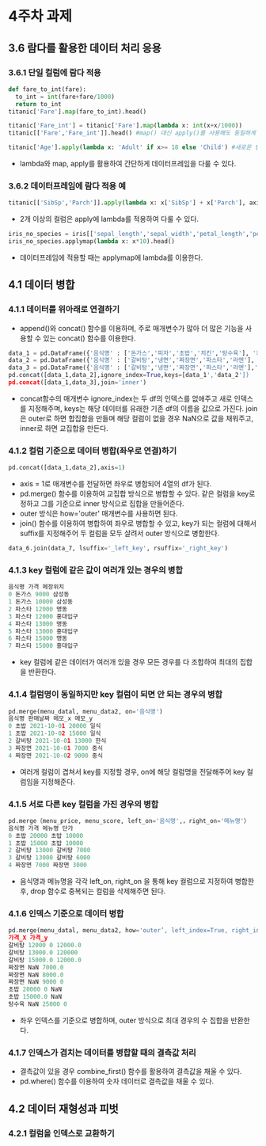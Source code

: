 # 4주차 과제
## 3.6 람다를 활용한 데이터 처리 응용
### 3.6.1 단일 컬럼에 람다 적용
```python
def fare_to_int(fare):
  to_int = int(fare+fare/1000)
  return to_int
titanic['Fare'].map(fare_to_int).head()
```
```python
titanic['Fare_int'] = titanic['Fare'].map(lambda x: int(x+x/1000)) 
titanic[['Fare','Fare_int']].head() #map() 대신 apply()를 사용해도 동일하게 적용
```
```python
titanic['Age'].apply(lambda x: 'Adult' if x>= 18 else 'Child') #새로운 변수 생성 가능
```
- lambda와 map, apply를 활용하여 간단하게 데이터프레임을 다룰 수 있다.

### 3.6.2 데이터프레임에 람다 적용 예
```python
titanic[['SibSp','Parch']].apply(lambda x: x['SibSp'] + x['Parch'], axis=1)
```
- 2개 이상의 컬럼은 apply에 lambda를 적용하여 다룰 수 있다.
```python
iris_no_species = iris[['sepal_length','sepal_width','petal_length','petal_width']]
iris_no_species.applymap(lambda x: x*10).head()
```
- 데이터프레임에 적용할 때는 applymap에 lambda를 이용한다.

## 4.1 데이터 병합
### 4.1.1 데이터를 위아래로 연결하기
- append()와 concat() 함수를 이용하며, 주로 매개변수가 많아 더 많은 기능을 사용할 수 있는 concat() 함수를 이용한다.
```python
data_1 = pd.DataFrame({'음식명' : ['돈가스','피자','초밥','치킨','탕수육'], '카테고리':['일식','양식','일식','양식','중식']})
data_2 = pd.DataFrame({'음식명' : ['갈비탕','냉면','짜장면','파스타','라멘'], '카테고리':['한식','한식','중식','양식','일식']})
data_3 = pd.DataFrame({'음식명' : ['갈비탕','냉면','짜장면','파스타','라멘'],'판매인기지역' : ['서울','부산','제주','제주','서울']})
pd.concat([data_1,data_2],ignore_index=True,keys=[data_1','data_2'])
pd.concat([data_1,data_3],join='inner')
```
- concat함수의 매개변수 ignore_index는 두 df의 인덱스를 없애주고 새로 인덱스를 지정해주며, keys는 해당 데이터를 유래한 기존 df의 이름을 값으로 가진다. join은 outer로 하면 합집합을 만들며 해당 컬럼이 없을 경우 NaN으로 값을 채워주고, inner로 하면 교집합을 만든다.

### 4.1.2 컬럼 기준으로 데이터 병합(좌우로 연결)하기
```python
pd.concat([data_1,data_2],axis=1)
```
- axis = 1로 매개변수를 전달하면 좌우로 병합되어 4열의 df가 된다.
- pd.merge() 함수를 이용하여 교집합 방식으로 병합할 수 있다. 같은 컬럼을 key로 정하고 그를 기준으로 inner 방식으로 집합을 만들어준다.
- outer 방식은 how='outer' 매개변수를 사용하면 된다.
- join() 함수를 이용하여 병합하여 좌우로 병합할 수 있고, key가 되는 컬럼에 대해서 suffix를 지정해주어 두 컬럼을 모두 살려서 outer 방식으로 병합한다.
```python
data_6.join(data_7, lsuffix='_left_key', rsuffix='_right_key')
```

### 4.1.3 key 컬럼에 같은 값이 여러개 있는 경우의 병합
```python
음식명 가격 메장위치
0 돈가스 9000 삼성동
1 돈가스 10000 삼성동
2 파스타 12000 명동
3 파스타 12000 홍대입구
4 파스타 13000 명동
5 파스타 13000 홍대입구
6 파스타 15000 명동
7 파스타 15000 홍대입구
```
- key 컬럼에 같은 데이터가 여러개 있을 경우 모든 경우를 다 조합하여 최대의 집합을 반환한다.

### 4.1.4 컬럼명이 동일하지만 key 컬럼이 되면 안 되는 경우의 병합
```python
pd.merge(menu_datal, menu_data2, on='음식명')
음식명 판매날짜 메모_x 메모_y
0 초밥 2021-10-01 20000 일식
1 초밥 2021-10-02 15000 일식
2 갈비탕 2021-10-01 13000 한식
3 짜장면 2021-10-01 7000 중식
4 짜장면 2021-10-02 9000 중식
```
- 여러개 컬럼이 겹쳐서 key를 지정할 경우, on에 해당 컬럼명을 전달해주어 key 컬럼임을 지정해준다.

### 4.1.5 서로 다른 key 컬럼을 가진 경우의 병합
```python
pd.merge（menu_price, menu_score, left_on='음식명',，right_on='메뉴명'）
음식명 가격 메뉴명 단가
0 초밥 20000 초밥 10000
1 초밥 15000 초밥 10000
2 갈비탕 13000 갈비탕 7000
3 갈비탕 13000 갈비탕 6000
4 짜장면 7000 짜장면 3000
```
- 음식명과 메뉴명을 각각 left_on, right_on 을 통해 key 컬럼으로 지정하여 병합한 후, drop 함수로 중복되는 컬럼을 삭제해주면 된다.

### 4.1.6 인덱스 기준으로 데이터 병합
```python
pd.merge(menu_datal, menu_data2, how='outer’, left_index=True, right_index=True)
가격_X 가격_y
갈비탕 12000 0 12000.0
갈비탕 13000.0 120000
갈비탕 15000.0 12000.0
짜장면 NaN 7000.0
짜장면 NaN 8000.0
짜장면 NaN 9000 0
초밥 20000 0 NaN
초밥 15000.0 NaN
탕수육 NaN 25000 0
```
- 좌우 인덱스를 기준으로 병합하며, outer 방식으로 최대 경우의 수 집합을 반환한다.

### 4.1.7 인덱스가 겹치는 데이터를 병합할 때의 결측값 처리
- 결측값이 있을 경우 combine_first() 함수를 활용하여 결측값을 채울 수 있다.
- pd.where() 함수를 이용하여 숫자 데이터로 결측값을 채울 수 있다.


## 4.2 데이터 재형성과 피벗
### 4.2.1 컬럼을 인덱스로 교환하기
